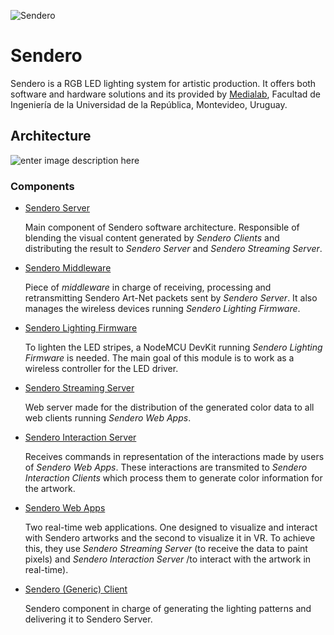 ![Sendero](http://sendero.uy/images/logo-white.png)

Sendero
=======

Sendero is a RGB LED lighting system for artistic production. It offers both software and hardware solutions and its provided by [Medialab](https://www.fing.edu.uy/grupos/medialab/), Facultad de Ingeniería de la Universidad de la República, Montevideo, Uruguay.

Architecture
------------

![enter image description here](http://sendero.uy/images/arquitecture.svg)

### Components

 - [Sendero Server](https://github.com/Sendero-Project/SenderoServer)
 
	Main component of Sendero software architecture. Responsible of blending   the visual content generated by *Sendero Clients* and distributing the result to *Sendero Server* and *Sendero Streaming Server*.
	 
 - [Sendero Middleware](https://github.com/Sendero-Project/SenderoMiddleware)

	Piece of *middleware* in charge of receiving, processing and retransmitting Sendero Art-Net packets sent by *Sendero Server*. It also manages the wireless devices running *Sendero Lighting Firmware*.

 - [Sendero Lighting Firmware](https://github.com/Sendero-Project/SenderoLightingFirmware)
	
	To lighten the LED stripes, a NodeMCU DevKit running *Sendero Lighting Firmware* is needed. The main goal of this module is to work as a wireless controller for the LED driver.
	
 - [Sendero Streaming Server](https://github.com/Sendero-Project/SenderoStreamingServer)
	
	Web server made for the distribution of the generated color data to all web clients running *Sendero Web Apps*.

 - [Sendero Interaction Server](https://github.com/Sendero-Project/SenderoInteractionServer)
	
	Receives commands in representation of the interactions made by users of *Sendero Web Apps*. These interactions are transmited to *Sendero Interaction Clients* which process them to generate color information for the artwork.

 - [Sendero Web Apps](https://github.com/Sendero-Project/SenderoWebApps)
	
	Two real-time web applications. One designed to visualize and interact with Sendero artworks and the second to visualize it in VR. To achieve this, they use *Sendero Streaming Server* (to receive the data to paint pixels) and *Sendero Interaction Server* /to interact with the artwork in real-time).

 - [Sendero (Generic) Client](https://github.com/Sendero-Project/SenderoGenericClient)
	
	Sendero component in charge of generating the lighting patterns and delivering it to Sendero Server.  
